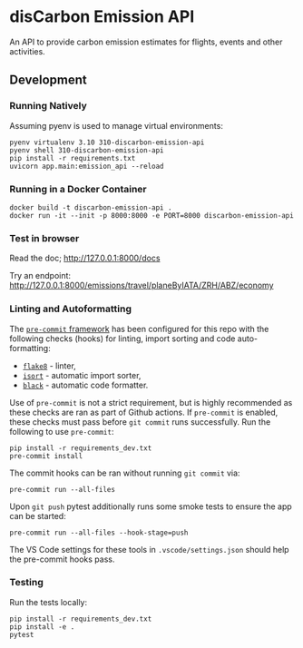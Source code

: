 # disCarbon Emission API

An API to provide carbon emission estimates for flights, events and other activities.

## Development
### Running Natively

Assuming pyenv is used to manage virtual environments:
```
pyenv virtualenv 3.10 310-discarbon-emission-api
pyenv shell 310-discarbon-emission-api
pip install -r requirements.txt
uvicorn app.main:emission_api --reload
```

### Running in a Docker Container

```
docker build -t discarbon-emission-api .
docker run -it --init -p 8000:8000 -e PORT=8000 discarbon-emission-api
```

### Test in browser

Read the doc; http://127.0.0.1:8000/docs

Try an endpoint: http://127.0.0.1:8000/emissions/travel/planeByIATA/ZRH/ABZ/economy

### Linting and Autoformatting

The [`pre-commit` framework](https://pre-commit.com/index.html) has been configured for this repo with the following checks (hooks) for linting, import sorting and code auto-formatting:
- [`flake8`](https://flake8.pycqa.org) - linter,
- [`isort`](https://pycqa.github.io/isort/) - automatic import sorter,
- [`black`](https://black.readthedocs.io) - automatic code formatter.

Use of `pre-commit` is not a strict requirement, but is highly recommended as these checks are ran as part of Github actions. If `pre-commit` is enabled, these checks must pass before `git commit` runs successfully. Run the following to use `pre-commit`:
```shell
pip install -r requirements_dev.txt
pre-commit install
```
The commit hooks can be ran without running `git commit` via:
```shell
pre-commit run --all-files
```
Upon `git push` pytest additionally runs some smoke tests to ensure the app can be started:
```
pre-commit run --all-files --hook-stage=push
```

The VS Code settings for these tools in `.vscode/settings.json` should help the pre-commit hooks pass.

### Testing

Run the tests locally:
```
pip install -r requirements_dev.txt
pip install -e .
pytest
```